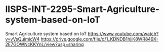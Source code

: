 # llSPS-INT-2295-Smart-Agriculture-system-based-on-IoT
Smart Agriculture system based on IoT
https://www.youtube.com/watch?v=vVsQuimicW4
https://drive.google.com/file/d/1_KDNDB1hjjK8WR849X-2E7GOWNcKKYnL/view?usp=sharing
